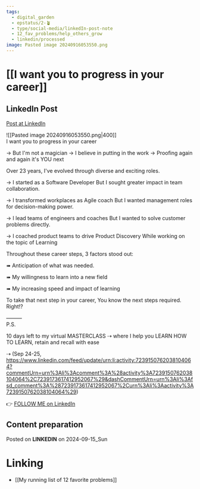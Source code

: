 ```yaml
---
tags:
  - digital_garden
  - epstatus/2-🪴
  - type/social-media/linkedIn-post-note
  - 12_fav_problems/help_others_grow
  - linkedin/processed
image: Pasted image 20240916053550.png
---
```

# [[I want you to progress in your career]]
## LinkedIn Post
[Post at LinkedIn](https://www.linkedin.com/posts/sebastiankamilli_i-want-you-to-progress-in-your-career-activity-7240962570600222720-Nd70?utm_source=share&utm_medium=member_desktop)

![[Pasted image 20240916053550.png|400]]  
I want you to progress in your career

→ But I'm not a magician
→ I believe in putting in the work
→ Proofing again and again it's YOU next

Over 23 years, I've evolved through diverse and exciting roles.

→ I started as a Software Developer 
But I sought greater impact in team collaboration.

→ I transformed workplaces as Agile coach
But I wanted management roles for decision-making power.

→ I lead teams of engineers and coaches
But I wanted to solve customer problems directly.

→ I coached product teams to drive Product Discovery
While working on the topic of Learning

Throughout these career steps,  3 factors stood out:

➠ Anticipation of what was needed.

➠ My willingness to learn into a new field

➠ My increasing speed and impact of learning

To take that next step in your career, 
You know the next steps required.
Right!?

———  
P.S.  

10 days left to my virtual MASTERCLASS 
⇢ where I help you LEARN HOW TO LEARN, retain and recall with ease

⇢ (Sep 24-25, https://www.linkedin.com/feed/update/urn:li:activity:7239150762038104064?commentUrn=urn%3Ali%3Acomment%3A%28activity%3A7239150762038104064%2C7239173617412952067%29&dashCommentUrn=urn%3Ali%3Afsd_comment%3A%287239173617412952067%2Curn%3Ali%3Aactivity%3A7239150762038104064%29)

👉 [FOLLOW ME on LinkedIn](https://www.linkedin.com/comm/mynetwork/discovery-see-all?usecase=PEOPLE_FOLLOWS&followMember=sebastiankamilli)

## Content preparation



Posted on **LINKEDIN** on 2024-09-15_Sun
# Linking
+ [[My running list of 12 favorite problems]]